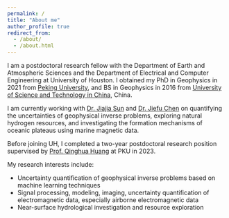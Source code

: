 ```yaml
---
permalink: /
title: "About me"
author_profile: true
redirect_from: 
  - /about/
  - /about.html
---
```


I am a postdoctoral research fellow with the Department of Earth and Atmospheric Sciences and the Department of Electrical and Computer Engineering at University of Houston. I obtained my PhD in Geophysics in 2021 from [Peking University](https://english.pku.edu.cn), and BS in Geophysics in 2016 from [University of Science and Technology in China](https://en.ustc.edu.cn/), China.

I am currently working with [Dr. Jiajia Sun](https://sites.google.com/view/jiajiasun) and [Dr. Jiefu Chen](http://www2.egr.uh.edu/~jchen82/) on quantifying the uncertainties of geophysical inverse problems, exploring natural hydrogen resources, and investigating the formation mechanisms of oceanic plateaus using marine magnetic data.

Before joining UH, I completed a two-year postdoctoral research position supervised by [Prof. Qinghua Huang](https://scholar.google.com/citations?user=mvImZ_oAAAAJ&hl=en&oi=ao) at PKU in 2023.

My research interests include:

- Uncertainty quantification of geophysical inverse problems based on machine learning techniques
- Signal processing, modeling, imaging, uncertainty quantification of electromagnetic data, especially airborne electromagnetic data
- Near-surface hydrological investigation and resource exploration

